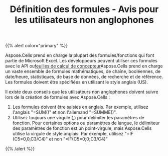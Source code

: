 ﻿---
title: Définition des formules - Avis pour les utilisateurs non anglophones
type: docs
weight: 20
url: /fr/java/setting-formulas-notice-for-non-english-users/
---
{{% alert color="primary" %}} 

 Aspose.Cells prend en charge la plupart des formules/fonctions qui font partie de Microsoft Excel. Les développeurs peuvent utiliser ces formules avec le API ou[feuilles de calcul de concepteur](/cells/fr/java/what-is-a-designer-spreadsheet/)Aspose.Cells prend en charge un vaste ensemble de formules mathématiques, de chaîne, booléennes, de date/heure, statistiques, de base de données, de recherche et de référence. Les formules doivent être spécifiées en utilisant le style anglais (US).

Il existe deux conseils que les utilisateurs non anglophones doivent suivre lors de la création de formules avec Aspose.Cells :

1. Les formules doivent être saisies en anglais.
 Par exemple, utilisez l'anglais "=SUM()" et non l'allemand "=SUMME()".
1. Utilisez toujours une virgule (,) pour délimiter les paramètres de fonction.
 Pour certaines options ou paramètres de langue, le délimiteur des paramètres de fonction est un point-virgule, mais Aspose.Cells utilise la virgule de style anglais. Par exemple, utilisez "=IF (C5=0,0,C3/C4)" et non "=IF(C5=0;0;C3/C4)"

{{% /alert %}}
